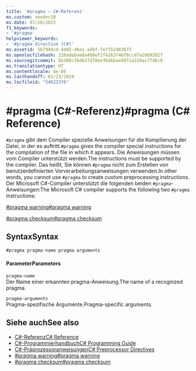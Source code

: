 ```yaml
---
title: '#pragma – C#-Referenz'
ms.custom: seodec18
ms.date: 07/20/2015
f1_keywords:
- '#pragma'
helpviewer_keywords:
- '#pragma directive [C#]'
ms.assetid: 5b7944cd-d402-46a1-ad8f-feffb2d83673
ms.openlocfilehash: 216adebae8a498ef2f4263f46f8ccd7a20d9202f
ms.sourcegitcommit: 6b308cf6d627d78ee36dbbae8972a310ac7fd6c8
ms.translationtype: HT
ms.contentlocale: de-DE
ms.lasthandoff: 01/23/2019
ms.locfileid: "54622376"
---
```

# <a name="pragma-c-reference"></a><span data-ttu-id="2e190-102">#pragma (C#-Referenz)</span><span class="sxs-lookup"><span data-stu-id="2e190-102">#pragma (C# Reference)</span></span>
<span data-ttu-id="2e190-103">`#pragma` gibt dem Compiler spezielle Anweisungen für die Kompilierung der Datei, in der es auftritt.</span><span class="sxs-lookup"><span data-stu-id="2e190-103">`#pragma` gives the compiler special instructions for the compilation of the file in which it appears.</span></span> <span data-ttu-id="2e190-104">Die Anweisungen müssen vom Compiler unterstützt werden.</span><span class="sxs-lookup"><span data-stu-id="2e190-104">The instructions must be supported by the compiler.</span></span> <span data-ttu-id="2e190-105">Das heißt, Sie können `#pragma` nicht zum Erstellen von benutzerdefinierten Vorverarbeitungsanweisungen verwenden.</span><span class="sxs-lookup"><span data-stu-id="2e190-105">In other words, you cannot use `#pragma` to create custom preprocessing instructions.</span></span> <span data-ttu-id="2e190-106">Der Microsoft C#-Compiler unterstützt die folgenden beiden `#pragma`-Anweisungen:</span><span class="sxs-lookup"><span data-stu-id="2e190-106">The Microsoft C# compiler supports the following two `#pragma` instructions:</span></span>  
  
 [<span data-ttu-id="2e190-107">#pragma warning</span><span class="sxs-lookup"><span data-stu-id="2e190-107">#pragma warning</span></span>](../../../csharp/language-reference/preprocessor-directives/preprocessor-pragma-warning.md)  
  
 [<span data-ttu-id="2e190-108">#pragma checksum</span><span class="sxs-lookup"><span data-stu-id="2e190-108">#pragma checksum</span></span>](../../../csharp/language-reference/preprocessor-directives/preprocessor-pragma-checksum.md)  
  
## <a name="syntax"></a><span data-ttu-id="2e190-109">Syntax</span><span class="sxs-lookup"><span data-stu-id="2e190-109">Syntax</span></span>  
  
```csharp
#pragma pragma-name pragma-arguments  
```  
  
#### <a name="parameters"></a><span data-ttu-id="2e190-110">Parameter</span><span class="sxs-lookup"><span data-stu-id="2e190-110">Parameters</span></span>  
 `pragma-name`  
 <span data-ttu-id="2e190-111">Der Name einer erkannten pragma-Anweisung.</span><span class="sxs-lookup"><span data-stu-id="2e190-111">The name of a recognized pragma.</span></span>  
  
 `pragma-arguments`  
 <span data-ttu-id="2e190-112">Pragma-spezifische Argumente.</span><span class="sxs-lookup"><span data-stu-id="2e190-112">Pragma-specific arguments.</span></span>  
  
## <a name="see-also"></a><span data-ttu-id="2e190-113">Siehe auch</span><span class="sxs-lookup"><span data-stu-id="2e190-113">See also</span></span>

- [<span data-ttu-id="2e190-114">C#-Referenz</span><span class="sxs-lookup"><span data-stu-id="2e190-114">C# Reference</span></span>](../../../csharp/language-reference/index.md)
- [<span data-ttu-id="2e190-115">C#-Programmierhandbuch</span><span class="sxs-lookup"><span data-stu-id="2e190-115">C# Programming Guide</span></span>](../../../csharp/programming-guide/index.md)
- [<span data-ttu-id="2e190-116">C#-Präprozessoranweisungen</span><span class="sxs-lookup"><span data-stu-id="2e190-116">C# Preprocessor Directives</span></span>](../../../csharp/language-reference/preprocessor-directives/index.md)
- [<span data-ttu-id="2e190-117">#pragma warning</span><span class="sxs-lookup"><span data-stu-id="2e190-117">#pragma warning</span></span>](../../../csharp/language-reference/preprocessor-directives/preprocessor-pragma-warning.md)
- [<span data-ttu-id="2e190-118">#pragma checksum</span><span class="sxs-lookup"><span data-stu-id="2e190-118">#pragma checksum</span></span>](../../../csharp/language-reference/preprocessor-directives/preprocessor-pragma-checksum.md)
